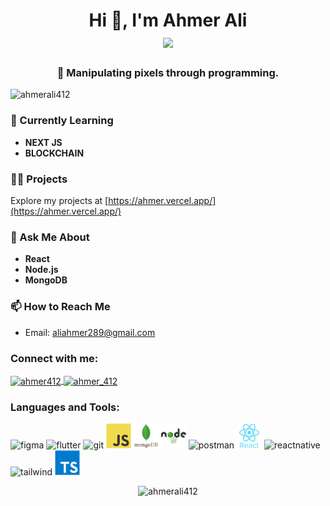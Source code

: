 <h1 align="center">
  Hi 👋, I'm Ahmer Ali
  <br>
  <img src="https://raw.githubusercontent.com/ahmerali412/ahmerali412/main/assets/wave.gif" width="30px">
</h1>

<h3 align="center">🎨 Manipulating pixels through programming.</h3>

<p align="left"> <img src="https://komarev.com/ghpvc/?username=ahmerali412&label=Profile%20views&color=0e75b6&style=flat" alt="ahmerali412" /> </p>

### 🌱 Currently Learning
- **NEXT JS**
- **BLOCKCHAIN**

### 👨‍💻 Projects
Explore my projects at [https://ahmer.vercel.app/](https://ahmer.vercel.app/)

### 💬 Ask Me About
- **React**
- **Node.js**
- **MongoDB**

### 📫 How to Reach Me
- Email: [aliahmer289@gmail.com](mailto:aliahmer289@gmail.com)

<h3 align="left">Connect with me:</h3>
<p align="left">
  <a href="https://twitter.com/ahmer412" target="blank">
    <img align="center" src="https://raw.githubusercontent.com/rahuldkjain/github-profile-readme-generator/master/src/images/icons/Social/twitter.svg" alt="ahmer412" height="30" width="40" />
  </a>
  <a href="https://instagram.com/ahmer_412" target="blank">
    <img align="center" src="https://raw.githubusercontent.com/rahuldkjain/github-profile-readme-generator/master/src/images/icons/Social/instagram.svg" alt="ahmer_412" height="30" width="40" />
  </a>
</p>

<h3 align="left">Languages and Tools:</h3>
<p align="left">
  <img src="https://www.vectorlogo.zone/logos/figma/figma-icon.svg" alt="figma" width="40" height="40"/>
  <img src="https://www.vectorlogo.zone/logos/flutterio/flutterio-icon.svg" alt="flutter" width="40" height="40"/>
  <img src="https://www.vectorlogo.zone/logos/git-scm/git-scm-icon.svg" alt="git" width="40" height="40"/>
  <img src="https://raw.githubusercontent.com/devicons/devicon/master/icons/javascript/javascript-original.svg" alt="javascript" width="40" height="40"/>
  <img src="https://raw.githubusercontent.com/devicons/devicon/master/icons/mongodb/mongodb-original-wordmark.svg" alt="mongodb" width="40" height="40"/>
  <img src="https://raw.githubusercontent.com/devicons/devicon/master/icons/nodejs/nodejs-original-wordmark.svg" alt="nodejs" width="40" height="40"/>
  <img src="https://www.vectorlogo.zone/logos/getpostman/getpostman-icon.svg" alt="postman" width="40" height="40"/>
  <img src="https://raw.githubusercontent.com/devicons/devicon/master/icons/react/react-original-wordmark.svg" alt="react" width="40" height="40"/>
  <img src="https://reactnative.dev/img/header_logo.svg" alt="reactnative" width="40" height="40"/>
  <img src="https://www.vectorlogo.zone/logos/tailwindcss/tailwindcss-icon.svg" alt="tailwind" width="40" height="40"/>
  <img src="https://raw.githubusercontent.com/devicons/devicon/master/icons/typescript/typescript-original.svg" alt="typescript" width="40" height="40"/>
</p>

<p align="center">
  <img src="https://github-readme-streak-stats.herokuapp.com/?user=ahmerali412&" alt="ahmerali412" />
</p>
